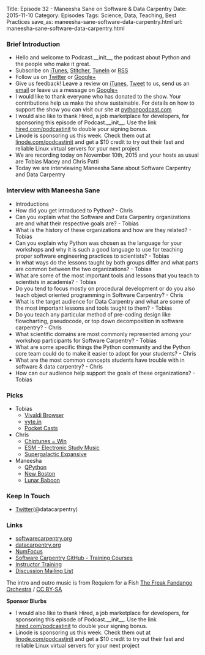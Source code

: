 Title: Episode 32 - Maneesha Sane on Software & Data Carpentry
Date: 2015-11-10
Category: Episodes
Tags: Science, Data, Teaching, Best Practices
save_as: maneesha-sane-software-data-carpentry.html
url: maneesha-sane-software-data-carpentry.html

### Brief Introduction
- Hello and welcome to Podcast.\_\_init\_\_, the podcast about Python and the people who make it great.
- Subscribe on [iTunes](https://itunes.apple.com/us/podcast/podcast.-init/id981834425?mt=2&uo=6&at=&ct=), [Stitcher](http://www.stitcher.com/s?fid=64838&refid=stpr), [TuneIn](http://tunein.com/embed/follow/p726240/#) or [RSS](http://podcastinit.podbean.com/feed/)
- Follow us on [Twitter](https://twitter.com/Podcast__init__) or [Google+](https://plus.google.com/+Podcastinit-the-python-podcast)
- Give us feedback! Leave a review on [iTunes](https://itunes.apple.com/us/podcast/podcast.-init/id981834425?mt=2&uo=6&at=&ct=), [Tweet](https://twitter.com/Podcast__init__) to us, send us an [email](mailto:hosts@podcastinit.com) or leave us a message on [Google+](https://plus.google.com/+Podcastinit-the-python-podcast)
- I would like to thank everyone who has donated to the show. Your contributions help us make the show sustainable. For details on how to support the show you can visit our site at [pythonpodcast.com](http://pythonpodcast.com)
- I would also like to thank Hired, a job marketplace for developers, for sponsoring this episode of Podcast.\_\_init\_\_. Use the link [hired.com/podcastinit](http://hired.com/podcastinit) to double your signing bonus.
- Linode is sponsoring us this week. Check them out at [linode.com/podcastinit](http://linode.com/podcastinit) and get a $10 credit to try out their fast and reliable Linux virtual servers for your next project
- We are recording today on November 10th, 2015 and your hosts as usual are Tobias Macey and Chris Patti
- Today we are interviewing Maneesha Sane about Software Carpentry and Data Carpentry

### Interview with Maneesha Sane
- Introductions
- How did you get introduced to Python? - Chris
- Can you explain what the Software and Data Carpentry organizations are and what their respective goals are? - Tobias
- What is the history of these organizations and how are they related? - Tobias
- Can you explain why Python was chosen as the language for your workshops and why it is such a good language to use for teaching proper software engineering practices to scientists? - Tobias
- In what ways do the lessons taught by both groups differ and what parts are common between the two organizations? - Tobias
- What are some of the most important tools and lessons that you teach to scientists in academia? - Tobias
- Do you tend to focus mostly on procedural development or do you also teach object oriented programming in Software Carpentry? - Chris
- What is the target audience for Data Carpentry and what are some of the most important lessons and tools taught to them? - Tobias
- Do you teach any particular method of pre-coding design like flowcharting, pseudocode, or top down decomposition in software carpentry? - Chris
- What scientific domains are most commonly represented among your workshop participants for Software Carpentry? - Tobias
- What are some specific things the Python community and the Python core team could do to make it easier to adopt for your students? - Chris
- What are the most common concepts students have trouble with in software & data carpentry? - Chris
- How can our audience help support the goals of these organizations? - Tobias

### Picks
- Tobias
    - [Vivaldi Browser](https://vivaldi.com/)
    - [vyte.in](https://www.vyte.in/)
    - [Pocket Casts](http://www.shiftyjelly.com/)
- Chris
    - [Chiptunes = Win](http://chiptuneswin.com/)
    - [ESM - Electronic Study Music](https://play.spotify.com/user/spotify/playlist/65y98W0UItf73DJKVgylTP?play=true&utm_source=open.spotify.com&utm_medium=open)
    - [Supergalactic Expansive](http://shop.supergalacticexpansive.com/)
- Maneesha
    - [QPython](http://qpython.com/)
    - [New Boston](https://www.youtube.com/user/thenewboston)
    - [Lunar Baboon](http://www.lunarbaboon.com/)

### Keep In Touch
- [Twitter](@softwarecarpentry)(@datacarpentry)

### Links
- [softwarecarpentry.org](http://software-carpentry.org/)
- [datacarpentry.org](http://www.datacarpentry.org/)
- [NumFocus](http://numfocus.org/)
- [Software Carpentry GitHub - Training Courses](https://github.com/swcarpentry)
- [Instructor Training](http://teaching.software-carpentry.org/)
- [Discussion Mailing List](http://lists.software-carpentry.org/mailman/listinfo/discuss_lists.software-carpentry.org)

The intro and outro music is from Requiem for a Fish [The Freak Fandango Orchestra](http://freemusicarchive.org/music/The_Freak_Fandango_Orchestra/)  / [CC BY-SA](http://creativecommons.org/licenses/by-sa/3.0/)





**Sponsor Blurbs**
- I would also like to thank Hired, a job marketplace for developers, for sponsoring this episode of Podcast.\_\_init\_\_. Use the link [hired.com/podcastinit](http://hired.com/podcastinit) to double your signing bonus.
- Linode is sponsoring us this week. Check them out at [linode.com/podcastinit](http://linode.com/podcastinit) and get a $10 credit to try out their fast and reliable Linux virtual servers for your next project
